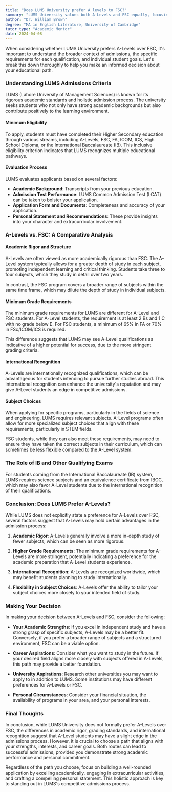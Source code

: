 ```yaml
---
title: "Does LUMS University prefer A levels to FSC?"
summary: "LUMS University values both A-Levels and FSC equally, focusing on overall academic performance and student contributions in admissions."
author: "Dr. William Brown"
degree: "MA in English Literature, University of Cambridge"
tutor_type: "Academic Mentor"
date: 2024-04-08
---
```


When considering whether LUMS University prefers A-Levels over FSC, it's important to understand the broader context of admissions, the specific requirements for each qualification, and individual student goals. Let's break this down thoroughly to help you make an informed decision about your educational path.

### Understanding LUMS Admissions Criteria

LUMS (Lahore University of Management Sciences) is known for its rigorous academic standards and holistic admission process. The university seeks students who not only have strong academic backgrounds but also contribute positively to the learning environment. 

#### Minimum Eligibility

To apply, students must have completed their Higher Secondary education through various streams, including A-Levels, FSC, FA, ICOM, ICS, High School Diploma, or the International Baccalaureate (IB). This inclusive eligibility criterion indicates that LUMS recognizes multiple educational pathways.

#### Evaluation Process

LUMS evaluates applicants based on several factors:
- **Academic Background**: Transcripts from your previous education.
- **Admission Test Performance**: LUMS Common Admission Test (LCAT) can be taken to bolster your application.
- **Application Form and Documents**: Completeness and accuracy of your application.
- **Personal Statement and Recommendations**: These provide insights into your character and extracurricular involvement.

### A-Levels vs. FSC: A Comparative Analysis

#### Academic Rigor and Structure

A-Levels are often viewed as more academically rigorous than FSC. The A-Level system typically allows for a greater depth of study in each subject, promoting independent learning and critical thinking. Students take three to four subjects, which they study in detail over two years. 

In contrast, the FSC program covers a broader range of subjects within the same time frame, which may dilute the depth of study in individual subjects. 

#### Minimum Grade Requirements

The minimum grade requirements for LUMS are different for A-Level and FSC students. For A-Level students, the requirement is at least 2 Bs and 1 C with no grade below E. For FSC students, a minimum of 65% in FA or 70% in FSc/ICOM/ICS is required. 

This difference suggests that LUMS may see A-Level qualifications as indicative of a higher potential for success, due to the more stringent grading criteria. 

#### International Recognition

A-Levels are internationally recognized qualifications, which can be advantageous for students intending to pursue further studies abroad. This international recognition can enhance the university's reputation and may give A-Level students an edge in competitive admissions.

#### Subject Choices

When applying for specific programs, particularly in the fields of science and engineering, LUMS requires relevant subjects. A-Level programs often allow for more specialized subject choices that align with these requirements, particularly in STEM fields. 

FSC students, while they can also meet these requirements, may need to ensure they have taken the correct subjects in their curriculum, which can sometimes be less flexible compared to the A-Level system.

### The Role of IB and Other Qualifying Exams

For students coming from the International Baccalaureate (IB) system, LUMS requires science subjects and an equivalence certificate from IBCC, which may also favor A-Level students due to the international recognition of their qualifications. 

### Conclusion: Does LUMS Prefer A-Levels?

While LUMS does not explicitly state a preference for A-Levels over FSC, several factors suggest that A-Levels may hold certain advantages in the admission process:

1. **Academic Rigor**: A-Levels generally involve a more in-depth study of fewer subjects, which can be seen as more rigorous.
  
2. **Higher Grade Requirements**: The minimum grade requirements for A-Levels are more stringent, potentially indicating a preference for the academic preparation that A-Level students experience.

3. **International Recognition**: A-Levels are recognized worldwide, which may benefit students planning to study internationally.

4. **Flexibility in Subject Choices**: A-Levels offer the ability to tailor your subject choices more closely to your intended field of study.

### Making Your Decision

In making your decision between A-Levels and FSC, consider the following:

- **Your Academic Strengths**: If you excel in independent study and have a strong grasp of specific subjects, A-Levels may be a better fit. Conversely, if you prefer a broader range of subjects and a structured environment, FSC can be a viable option.

- **Career Aspirations**: Consider what you want to study in the future. If your desired field aligns more closely with subjects offered in A-Levels, this path may provide a better foundation.

- **University Aspirations**: Research other universities you may want to apply to in addition to LUMS. Some institutions may have different preferences for A-Levels or FSC.

- **Personal Circumstances**: Consider your financial situation, the availability of programs in your area, and your personal interests.

### Final Thoughts

In conclusion, while LUMS University does not formally prefer A-Levels over FSC, the differences in academic rigor, grading standards, and international recognition suggest that A-Level students may have a slight edge in the admissions process. However, it is crucial to choose a path that aligns with your strengths, interests, and career goals. Both routes can lead to successful admissions, provided you demonstrate strong academic performance and personal commitment.

Regardless of the path you choose, focus on building a well-rounded application by excelling academically, engaging in extracurricular activities, and crafting a compelling personal statement. This holistic approach is key to standing out in LUMS's competitive admissions process.
    